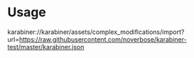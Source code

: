# Usage

karabiner://karabiner/assets/complex_modifications/import?url=https://raw.githubusercontent.com/noverbose/karabiner-test/master/karabiner.json

